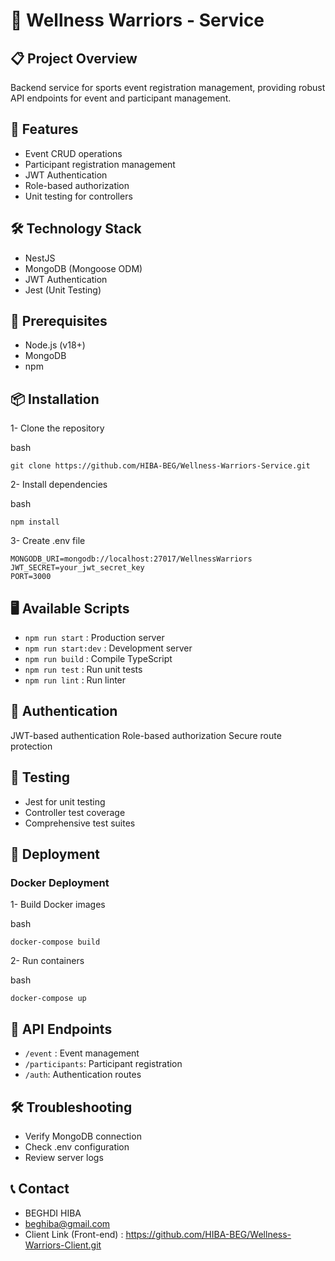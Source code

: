 # 🏅 Wellness Warriors - Service

## 📋 Project Overview
Backend service for sports event registration management, providing robust API endpoints for event and participant management.

## 🚀 Features

- Event CRUD operations
- Participant registration management
- JWT Authentication
- Role-based authorization
- Unit testing for controllers

## 🛠 Technology Stack

- NestJS
- MongoDB (Mongoose ODM)
- JWT Authentication
- Jest (Unit Testing)

## 🔧 Prerequisites

- Node.js (v18+)
- MongoDB
- npm 

## 📦 Installation

1- Clone the repository

bash
```
git clone https://github.com/HIBA-BEG/Wellness-Warriors-Service.git
```

2- Install dependencies

bash
```
npm install
```

3- Create .env file

```
MONGODB_URI=mongodb://localhost:27017/WellnessWarriors
JWT_SECRET=your_jwt_secret_key
PORT=3000
```

## 🖥 Available Scripts

- ```npm run start``` : Production server
- ```npm run start:dev``` : Development server
- ```npm run build``` : Compile TypeScript
- ```npm run test``` : Run unit tests
- ```npm run lint``` : Run linter

## 🔐 Authentication

JWT-based authentication
Role-based authorization
Secure route protection

## 🧪 Testing

- Jest for unit testing
- Controller test coverage
- Comprehensive test suites

## 🚢 Deployment
### Docker Deployment

1- Build Docker images

bash
```
docker-compose build
```

2- Run containers

bash
```
docker-compose up
```

## 📄 API Endpoints

- ```/event``` : Event management
- ```/participants```: Participant registration
- ```/auth```: Authentication routes

## 🛠 Troubleshooting

- Verify MongoDB connection
- Check .env configuration
- Review server logs

## 📞 Contact

- BEGHDI HIBA
- beghiba@gmail.com
- Client Link (Front-end) : https://github.com/HIBA-BEG/Wellness-Warriors-Client.git
